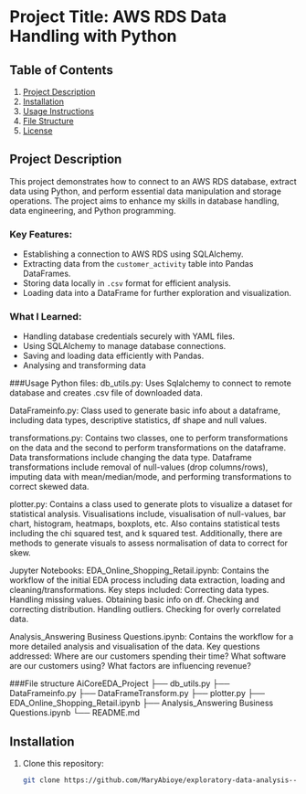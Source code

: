 # Project Title: AWS RDS Data Handling with Python

## Table of Contents
1. [Project Description](#project-description)
2. [Installation](#installation)
3. [Usage Instructions](#usage-instructions)
4. [File Structure](#file-structure)
5. [License](#license)

## Project Description
This project demonstrates how to connect to an AWS RDS database, extract data using Python, and perform essential data manipulation and storage operations. The project aims to enhance my skills in database handling, data engineering, and Python programming.

### Key Features:
- Establishing a connection to AWS RDS using SQLAlchemy.
- Extracting data from the `customer_activity` table into Pandas DataFrames.
- Storing data locally in `.csv` format for efficient analysis.
- Loading data into a DataFrame for further exploration and visualization.

### What I Learned:
- Handling database credentials securely with YAML files.
- Using SQLAlchemy to manage database connections.
- Saving and loading data efficiently with Pandas.
- Analysing and transforming data

###Usage
Python files:
db_utils.py:
Uses Sqlalchemy to connect to remote database and creates .csv file of downloaded data.

DataFrameinfo.py:
Class used to generate basic info about a dataframe, including data types, descriptive statistics, df shape and null values.

transformations.py:
Contains two classes, one to perform transformations on the data and the second to perform transformations on the dataframe.
Data transformations include changing the data type.
Dataframe transformations include removal of null-values (drop columns/rows), imputing data with mean/median/mode, and performing transformations to correct skewed data.

plotter.py:
Contains a class used to generate plots to visualize a dataset for statistical analysis.
Visualisations include, visualisation of null-values, bar chart, histogram, heatmaps, boxplots, etc.
Also contains statistical tests including the chi squared test, and k squared test.
Additionally, there are methods to generate visuals to assess normalisation of data to correct for skew.


Jupyter Notebooks:
EDA_Online_Shopping_Retail.ipynb:
Contains the workflow of the initial EDA process including data extraction, loading and cleaning/transformations.
Key steps included:
Correcting data types.
Handling missing values.
Obtaining basic info on df.
Checking and correcting distribution.
Handling outliers.
Checking for overly correlated data.

Analysis_Answering Business Questions.ipynb:
Contains the workflow for a more detailed analysis and visualisation of the data.
Key questions addressed:
Where are our customers spending their time?
What software are our customers using?
What factors are influencing revenue?


###File structure
AiCoreEDA_Project
├── db_utils.py
├── DataFrameinfo.py
├── DataFrameTransform.py
├── plotter.py
├── EDA_Online_Shopping_Retail.ipynb
├── Analysis_Answering Business Questions.ipynb
└── README.md


## Installation
1. Clone this repository:
   ```bash
   git clone https://github.com/MaryAbioye/exploratory-data-analysis---online-shopping-in-retail92.git
